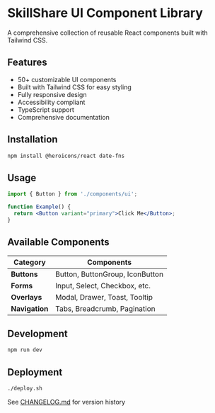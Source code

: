 # SkillShare UI Component Library

A comprehensive collection of reusable React components built with Tailwind CSS.

## Features

- 50+ customizable UI components  
- Built with Tailwind CSS for easy styling
- Fully responsive design
- Accessibility compliant
- TypeScript support
- Comprehensive documentation

## Installation

```bash
npm install @heroicons/react date-fns
```

## Usage

```jsx
import { Button } from './components/ui';

function Example() {
  return <Button variant="primary">Click Me</Button>;
}
```

## Available Components

| Category       | Components                          |
|----------------|-------------------------------------|
| **Buttons**    | Button, ButtonGroup, IconButton     |
| **Forms**      | Input, Select, Checkbox, etc.       |
| **Overlays**   | Modal, Drawer, Toast, Tooltip       |
| **Navigation** | Tabs, Breadcrumb, Pagination        |

## Development

```bash
npm run dev
```

## Deployment

```bash
./deploy.sh
```

See [CHANGELOG.md](CHANGELOG.md) for version history